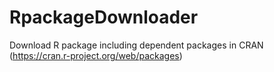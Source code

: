 # RpackageDownloader
Download R package including dependent packages in CRAN (https://cran.r-project.org/web/packages)
